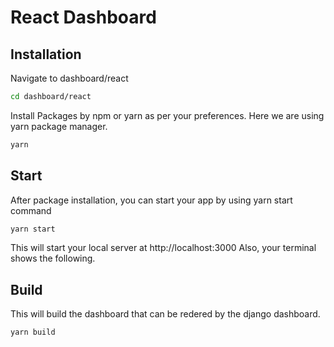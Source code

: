 # React Dashboard

## Installation

Navigate to dashboard/react

```bash
cd dashboard/react
```

Install Packages by npm or yarn as per your preferences. Here we are using yarn package manager.

```bash
yarn
```

## Start

After package installation, you can start your app by using yarn start command

```bash
yarn start
```

This will start your local server at http://localhost:3000 Also, your terminal shows the following.

## Build

This will build the dashboard that can be redered by the django dashboard.

```bash
yarn build
```
